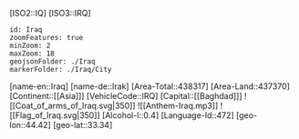 ﻿---
location: [33.34,44.42]
type: Country
tags:
- geo/Country

SpocWebEntityId: 26927
isDeleted: false
confidential: public

---
[ISO2::IQ]
[ISO3::IRQ]
```leaflet
id: Iraq
zoomFeatures: true 
minZoom: 2 
maxZoom: 18
geojsonFolder: ./Iraq
markerFolder: ./Iraq/City
```

[name-en::Iraq]
[name-de::Irak]
[Area-Total::438317]
[Area-Land::437370]
[Continent::[[Asia]]]
[VehicleCode::IRQ]
[Capital::[[Baghdad]]]
![[Coat_of_arms_of_Iraq.svg|350]]
![[Anthem-Iraq.mp3]]
![[Flag_of_Iraq.svg|350]]
[Alcohol-l::0.4]
[Language-Id::472]
[geo-lon::44.42]
[geo-lat::33.34]

